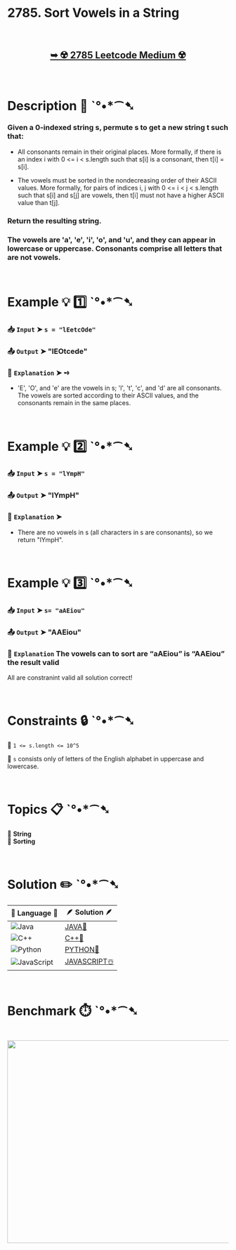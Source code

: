 # 2785. Sort Vowels in a String

</br>

<h2 align="center"> 

<a href="https://leetcode.com/problems/sort-vowels-in-a-string/description/?envType=daily-question&envId=2025-09-11"><strong>➥ ☢️ 2785 Leetcode Medium ☢️ </strong></a>
</h2>

</br>

# Description 📜 ˋ°•*⁀➷

### Given a 0-indexed string s, permute s to get a new string t such that:

- All consonants remain in their original places. More formally, if there is an index i with 0 <= i < s.length such that s[i] is a consonant, then t[i] = s[i].

- The vowels must be sorted in the nondecreasing order of their ASCII values. More formally, for pairs of indices i, j with 0 <= i < j < s.length such that s[i] and s[j] are vowels, then t[i] must not have a higher ASCII value than t[j].

### Return the resulting string.

### The vowels are 'a', 'e', 'i', 'o', and 'u', and they can appear in lowercase or uppercase. Consonants comprise all letters that are not vowels.

</br>

# Example 💡 1️⃣ ˋ°•*⁀➷

  ### 📥 `Input`  ➤ `s = "lEetcOde"`

  ### 📤 `Output`  ➤ "lEOtcede"

  ### 🔦 `Explanation`  ➤ ➺

  - 'E', 'O', and 'e' are the vowels in s; 'l', 't', 'c', and 'd' are all consonants. The vowels are sorted according to their ASCII values, and the consonants remain in the same places.

</br>

# Example 💡 2️⃣ ˋ°•*⁀➷

  ### 📥 `Input` ➤ `s = "lYmpH"`

  ### 📤 `Output`  ➤ "lYmpH"

  ### 🔦 `Explanation` ➤
  
  - There are no vowels in s (all characters in s are consonants), so we return "lYmpH".

</br>

# Example 💡 3️⃣ ˋ°•*⁀➷

  ### 📥 `Input` ➤ `s= "aAEiou"`

  ### 📤 `Output`  ➤ "AAEiou"

  ### 🔦 `Explanation`  The vowels can to sort are “aAEiou” is “AAEiou” the result valid

All are constranint valid all solution correct!

</br>

# Constraints 🔒 ˋ°•*⁀➷

🔹 `1 <= s.length <= 10^5` </br>

🔹 `s` consists only of letters of the English alphabet in uppercase and lowercase. </br>

</br>

# Topics 📋 ˋ°•*⁀➷

🔸 **String** </br>
🔸 **Sorting** </br>

</br>

# Solution ✏️ ˋ°•*⁀➷

| 📒 Language 📒  | 🪶 Solution 🪶 |
| ------------- | ------------- |
|  ![Java](https://img.shields.io/badge/java-%23ED8B00.svg?style=for-the-badge&logo=openjdk&logoColor=white)  | [JAVA🍁]() |
|  ![C++](https://img.shields.io/badge/c++-%2300599C.svg?style=for-the-badge&logo=c%2B%2B&logoColor=white)  | [C++🎲]()  |
|  ![Python](https://img.shields.io/badge/python-3670A0?style=for-the-badge&logo=python&logoColor=ffdd54)    | [PYTHON🍰]() |
| ![JavaScript](https://img.shields.io/badge/javascript-%23323330.svg?style=for-the-badge&logo=javascript&logoColor=%23F7DF1E)   | [JAVASCRIPT☃️]() |

</br>

# Benchmark ⏱️ ˋ°•*⁀➷

<h1  align="center" >

<img src ="" width = "700px" height="462px" />

</h1>
